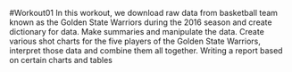 #Workout01
In this workout, we download raw data from basketball team known as the Golden State Warriors during the 2016 season and create dictionary for data. Make summaries and manipulate the data. Create various shot charts for the five players of the Golden State Warriors, interpret those data and combine them all together. Writing a report based on certain charts and tables
